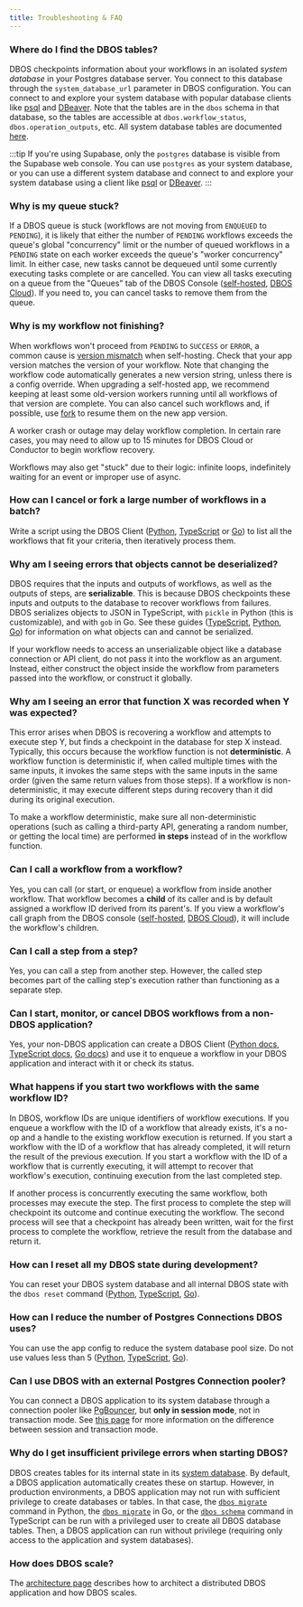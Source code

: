 ```yaml
---
title: Troubleshooting & FAQ
---
```


### Where do I find the DBOS tables?

DBOS checkpoints information about your workflows in an isolated _system database_ in your Postgres database server.
You connect to this database through the `system_database_url` parameter in DBOS configuration.
You can connect to and explore your system database with popular database clients like [psql](https://www.postgresql.org/docs/current/app-psql.html) and [DBeaver](https://dbeaver.io/).
Note that the tables are in the `dbos` schema in that database, so the tables are accessible at `dbos.workflow_status`, `dbos.operation_outputs`, etc.
All system database tables are documented [here](./explanations/system-tables.md).

:::tip
If you're using Supabase, only the `postgres` database is visible from the Supabase web console.
You can use `postgres` as your system database, or you can use a different system database and connect to and explore your system database using a client like [psql](https://www.postgresql.org/docs/current/app-psql.html) or [DBeaver](https://dbeaver.io/).
:::

### Why is my queue stuck?

If a DBOS queue is stuck (workflows are not moving from `ENQUEUED` to `PENDING`), it is likely that either the number of `PENDING` workflows exceeds the queue's global "concurrency" limit or the number of queued workflows in a `PENDING` state on each worker exceeds the queue's "worker concurrency" limit. In either case, new tasks cannot be dequeued until some currently executing tasks complete or are cancelled. You can view all tasks executing on a queue from the "Queues" tab of the DBOS Console ([self-hosted](./production/self-hosting/workflow-management.md), [DBOS Cloud](./production/dbos-cloud/workflow-management.md)).
If you need to, you can cancel tasks to remove them from the queue.

### Why is my workflow not finishing?

When workflows won't proceed from `PENDING` to `SUCCESS` or `ERROR`, a common cause is [version mismatch](./architecture.md#application-and-workflow-versions) when self-hosting. Check that your app version matches the version of your workflow. Note that changing the workflow code automatically generates a new version string, unless there is a config override. When upgrading a self-hosted app, we recommend keeping at least some old-version workers running until all workflows of that version are complete. You can also cancel such workflows and, if possible, use [fork](./production/self-hosting/workflow-management.md#workflow-management) to resume them on the new app version. 

A worker crash or outage may delay workflow completion. In certain rare cases, you may need to allow up to 15 minutes for DBOS Cloud or Conductor to begin workflow recovery.

Workflows may also get "stuck" due to their logic: infinite loops, indefinitely waiting for an event or improper use of async.

### How can I cancel or fork a large number of workflows in a batch?

Write a script using the DBOS Client ([Python](./python/reference/client.md), [TypeScript](./typescript/reference/client.md) or [Go](./golang/reference/client.md)) to list all the workflows that fit your criteria, then iteratively process them.

### Why am I seeing errors that objects cannot be deserialized?

DBOS requires that the inputs and outputs of workflows, as well as the outputs of steps, are **serializable**.
This is because DBOS checkpoints these inputs and outputs to the database to recover workflows from failures.
DBOS serializes objects to JSON in TypeScript, with `pickle` in Python (this is customizable), and with `gob` in Go.
See these guides ([TypeScript](https://developer.mozilla.org/en-US/docs/Web/JavaScript/Reference/Global_Objects/JSON/stringify#description), [Python](https://docs.python.org/3/library/pickle.html#what-can-be-pickled-and-unpickled), [Go](https://pkg.go.dev/encoding/gob)) for information on what objects can and cannot be serialized.

If your workflow needs to access an unserializable object like a database connection or API client, do not pass it into the workflow as an argument.
Instead, either construct the object inside the workflow from parameters passed into the workflow, or construct it globally.

### Why am I seeing an error that function X was recorded when Y was expected?

This error arises when DBOS is recovering a workflow and attempts to execute step Y, but finds a checkpoint in the database for step X instead.
Typically, this occurs because the workflow function is not **deterministic**.
A workflow function is deterministic if, when called multiple times with the same inputs, it invokes the same steps with the same inputs in the same order (given the same return values from those steps).
If a workflow is non-deterministic, it may execute different steps during recovery than it did during its original execution.

To make a workflow deterministic, make sure all non-deterministic operations (such as calling a third-party API, generating a random number, or getting the local time) are performed **in steps** instead of in the workflow function.

### Can I call a workflow from a workflow?

Yes, you can call (or start, or enqueue) a workflow from inside another workflow.
That workflow becomes a **child** of its caller and is by default assigned a workflow ID derived from its parent's.
If you view a workflow's call graph from the DBOS console ([self-hosted](./production/self-hosting/workflow-management.md), [DBOS Cloud](./production/dbos-cloud/workflow-management.md)), it will include the workflow's children.

### Can I call a step from a step?

Yes, you can call a step from another step.
However, the called step becomes part of the calling step's execution rather than functioning as a separate step.

### Can I start, monitor, or cancel DBOS workflows from a non-DBOS application?

Yes, your non-DBOS application can create a DBOS Client ([Python docs](./python/reference/client.md), [TypeScript docs](./typescript/reference/client.md), [Go docs](./golang/reference/client.md)) and use it to enqueue a workflow in your DBOS application and interact with it or check its status.

### What happens if you start two workflows with the same workflow ID?

In DBOS, workflow IDs are unique identifiers of workflow executions.
If you enqueue a workflow with the ID of a workflow that already exists, it's a no-op and a handle to the existing workflow execution is returned.
If you start a workflow with the ID of a workflow that has already completed, it will return the result of the previous execution.
If you start a workflow with the ID of a workflow that is currently executing, it will attempt to recover that workflow's execution, continuing execution from the last completed step.

If another process is concurrently executing the same workflow, both processes may execute the step.
The first process to complete the step will checkpoint its outcome and continue executing the workflow. The second process will see that a checkpoint has already been written, wait for the first process to complete the workflow, retrieve the result from the database and return it.

### How can I reset all my DBOS state during development?

You can reset your DBOS system database and all internal DBOS state with the `dbos reset` command ([Python](./python/reference/cli.md#dbos-reset), [TypeScript](./typescript/reference/cli.md#npx-dbos-reset), [Go](./golang/reference/cli.md)).

### How can I reduce the number of Postgres Connections DBOS uses?

You can use the app config to reduce the system database pool size. Do not use values less than 5 ([Python](./python/reference/configuration.md), [TypeScript](./typescript/reference/client.md), [Go](./golang/reference/dbos-context.md)).

### Can I use DBOS with an external Postgres Connection pooler?

You can connect a DBOS application to its system database through a connection pooler like [PgBouncer](https://www.pgbouncer.org/), but **only in session mode**, not in transaction mode. See [this page](https://www.pgbouncer.org/features.html) for more information on the difference between session and transaction mode.

### Why do I get insufficient privilege errors when starting DBOS?

DBOS creates tables for its internal state in its [system database](./explanations/system-tables.md).
By default, a DBOS application automatically creates these on startup.
However, in production environments, a DBOS application may not run with sufficient privilege to create databases or tables.
In that case, the [`dbos migrate`](./python/reference/cli.md#dbos-migrate) command in Python, the [`dbos migrate`](./golang/reference/cli.md) in Go, or the [`dbos schema`](./typescript/reference/cli.md#npx-dbos-schema) command in TypeScript can be run with a privileged user to create all DBOS database tables.
Then, a DBOS application can run without privilege (requiring only access to the application and system databases).

### How does DBOS scale?

The [architecture page](./architecture.md) describes how to architect a distributed DBOS application and how DBOS scales.
